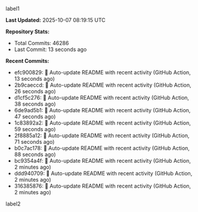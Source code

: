
label1 
<!-- ACTIVITY_START -->
**Last Updated:** 2025-10-07 08:19:15 UTC

**Repository Stats:**
- Total Commits: 46286
- Last Commit: 13 seconds ago

**Recent Commits:**
- efc900829: 🤖 Auto-update README with recent activity (GitHub Action, 13 seconds ago)
- 2b9caeccd: 🤖 Auto-update README with recent activity (GitHub Action, 26 seconds ago)
- d1cf5c276: 🤖 Auto-update README with recent activity (GitHub Action, 38 seconds ago)
- 6de9ad5b1: 🤖 Auto-update README with recent activity (GitHub Action, 47 seconds ago)
- 1c83892a2: 🤖 Auto-update README with recent activity (GitHub Action, 59 seconds ago)
- 2f8885a12: 🤖 Auto-update README with recent activity (GitHub Action, 71 seconds ago)
- b0c7ac178: 🤖 Auto-update README with recent activity (GitHub Action, 88 seconds ago)
- bc9354a4f: 🤖 Auto-update README with recent activity (GitHub Action, 2 minutes ago)
- ddd940709: 🤖 Auto-update README with recent activity (GitHub Action, 2 minutes ago)
- 316385876: 🤖 Auto-update README with recent activity (GitHub Action, 2 minutes ago)
<!-- ACTIVITY_END -->

label2
